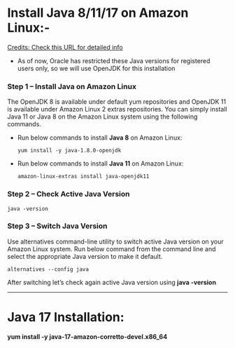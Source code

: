# Install Java 8/11/17 on Amazon Linux:-

[Credits: Check this URL for detailed info](https://tecadmin.net/install-java-on-amazon-linux/)

* As of now, Oracle has restricted these Java versions for registered users only, so we will use OpenJDK for this installation

### Step 1 – Install Java on Amazon Linux

The OpenJDK 8 is available under default yum repositories and OpenJDK 11 is available under Amazon Linux 2 extras repositories. You can simply install Java 11 or Java 8 on the Amazon Linux system using the following commands.

* Run below commands to install **Java 8** on Amazon Linux:
  
  ```shell
  yum install -y java-1.8.0-openjdk
  ```
* Run below commands to install **Java 11** on Amazon Linux:
  
  ```shell
  amazon-linux-extras install java-openjdk11
  ```
### Step 2 – Check Active Java Version

```shell
java -version
```
### Step 3 – Switch Java Version

Use alternatives command-line utility to switch active Java version on your Amazon Linux system. Run below command from the command line and select the appropriate Java version to make it default.

```shell
alternatives --config java
```

After switching let’s check again active Java version using **java -version**

---

# Java 17 Installation:

**yum install -y java-17-amazon-corretto-devel.x86_64**
